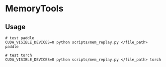 # MemoryTools

## Usage
```
# test paddle
CUDA_VISIBLE_DEVICES=0 python scripts/mem_replay.py </file_path> paddle

# test torch
CUDA_VISIBLE_DEVICES=0 python scripts/mem_replay.py </file_path> torch
```